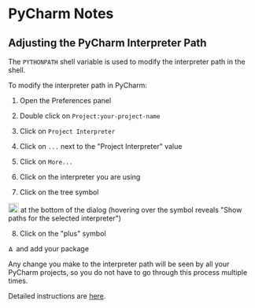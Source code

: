 # PyCharm Notes

## Adjusting the PyCharm Interpreter Path 

The `PYTHONPATH` shell variable is used to modify the interpreter path in the shell.

To modify the interpreter path in PyCharm:

1) Open the Preferences panel 

2) Double click on `Project:your-project-name`

3) Click on `Project Interpreter`  

4) Click on `...` next to the "Project Interpreter" value

5) Click on `More...`
 
6) Click on the interpreter you are using 

7) Click on the tree symbol 
<img title="Show paths for the selected interpreter" src="https://www.jetbrains.com/help/img/idea/2016.3/icon_show_paths.png" width="21" height="19">
at the bottom of the dialog (hovering over the symbol reveals "Show paths for the selected interpreter")

8) Click on the "plus" symbol 
<img title="Add ⌘N" src="https://www.jetbrains.com/help/img/idea/2016.3/new.png" width="12" height="12">
and add your package

Any change you make to the interpreter path will be seen by all your PyCharm projects, so you do not
have to go through this process multiple times.


Detailed instructions are 
[here](https://www.jetbrains.com/help/pycharm/2016.3/installing-uninstalling-and-reloading-interpreter-paths.html).

